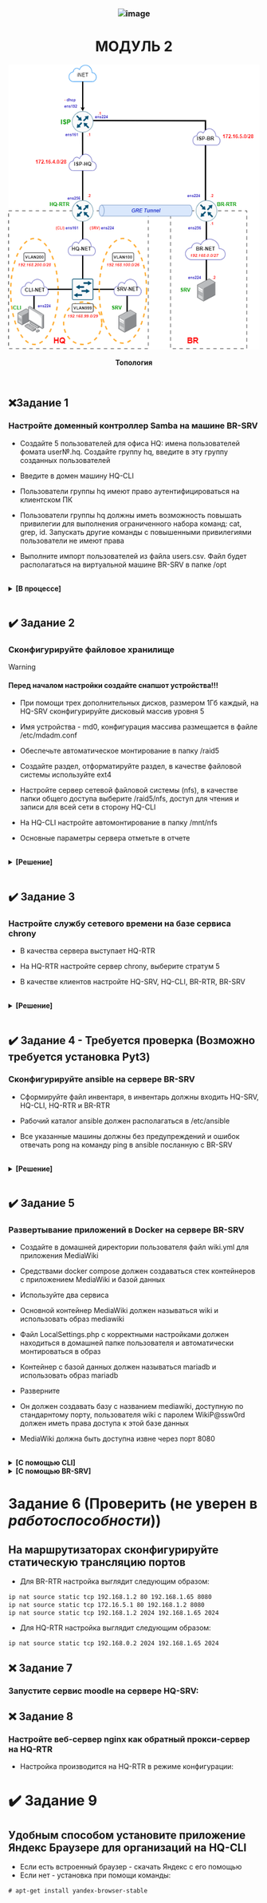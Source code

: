 ### <div align="center">![image](https://github.com/user-attachments/assets/ebf7c74e-ab37-4d5d-964b-d403e03398f3)
# <div align="center"><strong>МОДУЛЬ 2</strong></div>

<p align="center">
  <img src="https://github.com/Flicks1383/Demo2025_debian/blob/main/Module1/%D0%94%D0%B8%D0%B0%D0%B3%D1%80%D0%B0%D0%BC%D0%BC%D0%B0%20%D0%B1%D0%B5%D0%B7%20%D0%BD%D0%B0%D0%B7%D0%B2%D0%B0%D0%BD%D0%B8%D1%8F.drawio.png" alt="Топология" />
</p>
<p align="center"><strong>Топология</strong></p>

<br/>

## ❌Задание 1

### Настройте доменный контроллер Samba на машине BR-SRV

- Создайте 5 пользователей для офиса HQ: имена пользователей фомата user№.hq. Создайте группу hq, введите в эту группу созданных пользователей

- Введите в домен машину HQ-CLI

- Пользователи группы hq имеют право аутентифицироваться на клиентском ПК

- Пользователи группы hq должны иметь возможность повышать привилегии для выполнения ограниченного набора команд: cat, grep, id. Запускать другие команды с повышенными привилегиями пользователи не имеют права

- Выполните импорт пользователей из файла users.csv. Файл будет располагаться на виртуальной машине BR-SRV в папке /opt

<br/>

<details>
<summary><strong>[В процессе]</strong></summary>
<br/>

- ___Настрою позже___

</details>

</br>

## ✔️ Задание 2

### Сконфигурируйте файловое хранилище

>[!WARNING]
>#### Перед началом настройки создайте снапшот устройства!!!

- При помощи трех дополнительных дисков, размером 1Гб каждый, на HQ-SRV сконфигурируйте дисковый массив уровня 5

- Имя устройства - md0, конфигурация массива размещается в файле /etc/mdadm.conf

- Обеспечьте автоматическое монтирование в папку /raid5

- Создайте раздел, отформатируйте раздел, в качестве файловой системы используйте ext4

- Настройте сервер сетевой файловой системы (nfs), в качестве папки общего доступа выберите /raid5/nfs, доступ для чтения и записи для всей сети в сторону HQ-CLI

- На HQ-CLI настройте автомонтирование в папку /mnt/nfs

- Основные параметры сервера отметьте в отчете

<br/>

<details>
<summary><strong>[Решение]</strong></summary>
<br/>

</br>

## Конфигурация выполняется на машине HQ-SRV

<br/>

### Добавление дисков на `HQ-SRV` [Если у вас их нету]:

<br/>

**1.** На WEB-морде **EXSI(VMware)** выключаем машину `HQ-SRV` и в настройках машины добавляем **`3 диска`** как показано на изображении:
<p align="center">
  <img src="https://github.com/Flicks1383/Demo2025_debian/blob/main/Module2/addDisk.png" alt="Добавление дисков" width="600" height="400" />
</p>
<br/>

**2.** Далее **запускаем машину** и вводим команду в которой должны отобразиться все диски:

```
lsblk
```

Находим:

> Вывод:
> ```yml
> sdb  8:16  0  1G  0  disk
> sdc  8:32  0  1G  0  disk
> sdd  8:48  0  1G  0  disk
> ```

</br>


**3.** Для начала требуется **установить утилиту**: 

```
apt-get install mdadm
```

<br/>

**2.** После этого **обнуляем суперблоки** командой:

```
mdadm --zero-superblock --force /dev/sd{b,c,d}
```
> Вывод:
> ```yml
> mdadm: Unrecongised md component device - /dev/sdx
> ```
> > Гласит о том, что диски не использовались ранее для **RAID**

**4.** Далее **удаляем метаданные** командой:

```
wipefs --all --force /dev/sd{b,c,d}
```

</br>

**5.** Далее создаем **RAID**:

```
mdadm --create /dev/md0 -l 5 -n 3 /dev/sd{b,c,d}
```
### Проверяем создался ли Raid-массив:
```yml
lsblk
```
> Вывод:
> ```yml
> sdb  8:16  0  1G  0  disk
>   md0  9:0  0  2G  0  raid5
> sdc  8:32  0  1G  0  disk
>   md0  9:0  0  2G  0  raid5
> sdd  8:48  0  1G  0  disk
>   md0  9:0  0  2G  0  raid5
> ```

<br/>

**6.** После чего создаем **файловую систему** командой:  

```
mkfs -t ext4 /dev/md0
```

<br/>


**7.** Создаем **директорию**:  
```
mkdir /etc/mdadm
```

<br/>


**8.** После **заполняем файл** информацией:  
```
echo "DEVICE partitions" > /etc/mdadm/mdadm.conf
mdadm --detail --scan | awk '/ARRAY/ {print}' >> /etc/mdadm/mdadm.conf
```

<br/>


**9.** **Создаем файловую систему** для монтирования массива:  
```
mkdir /mnt/raid5
```

<br/>


**10.** После, в файл **`/etc/fstab`** добавляем строчку:  
```
/dev/md0  /mnt/raid5  ext4  defaults  0  0

ВСЕ ПРОБЕЛЫ СДЕЛАННЫ TAB`ом
```

<br/>

  
**11.** Далее **монтируем** образ командой: **`mount -a`** 

<br/>

❗ **Проверить монтирование массива можно командой: `df -h`**
> Вывод:
> ```yml
> /dev/md0  2.0G  24K  1.9G  1%  /mnt/raid5
> ```
<br/>

## Настройка `NFS` так же производится на `HQ-SRV`:

<br/>

**1.** Устанавливаем **утилиты:**

```
apt-get install -y nfs-{server,utils}
```

</br>

**2.** **Создаем директорию** командой:

```
mkdir /mnt/raid5/nfs
```

</br>

**3.** Задаем **права директории**:  

```
chmod 766 /mnt/raid5/nfs
```

</br>

**4.** В файл **`/etc/exports`** добавляем строку:  

```
/mnt/raid5/nfs 192.168.200.0/28(rw,no_root_squash)
```

</br>

**5.** **Экспорт** файловой системы:

```
exportfs -arv
```

</br>

**6.** Запускаем **NFS сервер** командой: 

```
systemctl enable --now nfs-server
```

</br>

## Далее идет настройка на `HQ-CLI`

**1.**  Устанавливаем NFS клиент:  

```
apt-get update && apt-get install -y nfs-{utils,clients}
```

</br>

**2.** Создаем директорию командой:

```
mkdir /mnt/nfs
```

</br>

**3.** После задаем права:

```
chmod 777 /mnt/nfs
```

</br>

**4.** Добавляем в файл `/etc/fstab` строку:

```
192.168.100.62:/mnt/raid5/nfs  /mnt/nfs  nfs  defaults  0  0

ВСЕ ПРОБЕЛЫ СДЕЛАНЫ TAB`ом
```

**5.** Далее монтируем ресурс командой:
```
mount -a
```

❗ После можно проверить монтирование командой:
  ```
  df -h
  ```
> Вывод:
> ```yml
> 192.168.100.62:/mnt/raid5/nfs  2,0G  0  1,9G  0%  /mnt/nfs
> ```
</details>

</br>


## ✔️ Задание 3

### Настройте службу сетевого времени на базе сервиса chrony

- В качества сервера выступает HQ-RTR

- На HQ-RTR настройте сервер chrony, выберите стратум 5

- В качестве клиентов настройте HQ-SRV, HQ-CLI, BR-RTR, BR-SRV

<br/>

<details>
<summary><strong>[Решение]</strong></summary>
<br/>

## Настройка `chrony` на HQ-RTR

<br/>

**1.** Устанавливаем `chrony` на **HQ-RTR** командой:
```
sudo apt install chrony
```
</br>

**2.** Далее редактируем конфигурационный файл **`sudo nano /etc/chrony/chrony.conf`**

```
#server ntp4.uniiftri.ru iburst <- ПОДОБНЫЕ ЗАПИСИ КОММЕНТИРУЕМ!!!

/// ДОПИСЫВАЕМ ВСЁ ЧТО СНИЗУ ///

server 127.0.0.1 iburst prefer
local stratum 5
allow 192.168.100.0/26
allow 192.168.200.0/28
allow 192.168.0.0/27
```

`server` - машина выступающая на роль сервера chrony;

`iburst` - отправка нескольких пакетов (для точности);

`perfer` - указывает на предпочитаемый сервер;

`local stratum 5` - установка 5 уровня на локальный сервер;

`allow` - устройства с каких подсетей имеют возможность синхронизироваться с сервером;

</br>

**3.** После установки, **перезагружаем сервис** и **добавляем в автозагрузку**:
```
systemctl restart chronyd

systemctl enable --now  chronyd
```

</br>

## Подключение клиентов | Настройка на `HQ-SRV` `HQ-CLI` `BR-RTR` `BR-SRV`

**1.** Устанавливаем пакет **`chrony`**:
```
sudo apt install chrony
```
</br>

**2.** Далее редактируем конфигурационный файл **`sudo nano /etc/chrony/chrony.conf`**
```
#server ntp1.uniiftri.ru iburst <- Комментируем подобные записи в конфиге

server 192.168.100.1 iburst <- Дописываем данную строчку
```
`server 192.168.100.1 iburst` - Указание ip **HQ-RTR** как главный сервер **chrony**

</br>

**3.** После установки, **перезагружаем сервис** и **добавляем в автозагрузку**:
```
systemctl restart chronyd

systemctl enable --now  chronyd
```

## ПРОВЕРКА конфигурации NTP-сервера

  
<details>
  
<summary><strong>[Подробнее]</strong></summary>

</br>

Получаем вывод источников времени с помощью команды:
```yml
chronyc sources
```
> Вывод:
> ```yml
> MS Name/IP address        Stratum  Poll  Reach  LastRx  Last  sample
> =============================================================================
> ^/ localhost.localdomain     5      8     377     -     +0ns  [+0ns] +/-  0ns
> ```

<br/>

Получаем вывод **уровня стратума** с помощью связки команд:
```yml
chronyc tracking | grep Stratum
```
> Вывод:
> ```yml
> Stratum: 5
> ```
</details>

</details>

</br>

## ✔️ Задание 4 - Требуется проверка (Возможно требуется установка Pyt3)

### Сконфигурируйте ansible на сервере BR-SRV

- Сформируйте файл инвентаря, в инвентарь должны входить HQ-SRV, HQ-CLI, HQ-RTR и BR-RTR

- Рабочий каталог ansible должен располагаться в /etc/ansible

- Все указанные машины должны без предупреждений и ошибок отвечать pong на команду ping в ansible посланную с BR-SRV

<br/>

<details>
<summary><strong>[Решение]</strong></summary>
<br/>

## Настройка ansible производится на `BR-SRV`

<br/>

**1.** Для начала устанавливаем "Ansible" командой:
```
apt-get install ansible -y
```

<br/>


**2.** Создаём пары SSH-ключей следующей командой:

```
ssh-keygen -t rsa
```
- По итогу создания ключей в каталоге пользователя под которым сидим `sshuser` или же `root`, появятся ключи:
  
  - `/home/sshuser/.ssh` - Если зашли за **sshuser**

  - `/root/.ssh` - Если зашли за **root**

>Смотрим каталог с ключами:
>```
>ls -l ~/.ssh
>
>id_rsa  # закрытый ключ
>id_rsa.pub # открытый ключ
>

<br/>

**3.** Заходим под пользователя **`sshuser`**:
```
su sshuser
```

<br/>

**4.** Копируем открытый **`SSH-ключ`** на удаленные устройства под пользователем **`sshuser`**:

- Копируем ключ для пользователя **sshuser** на **`HQ-SRV`**
  - На HQ-SRV ssh порт изменен, указываем его:
```
ssh-copy-id -p 2024 sshuser@192.168.100.62
```

<br/>

- Копируем ключ для пользователя **user** на **`HQ-CLI`**
```
ssh-copy-id user@192.168.200.2
```

<br/>

- Копируем ключ для пользователя **net_admin** на **`HQ-RTR`**
```
ssh-copy-id net_admin@172.16.4.2
```

<br/>

- Копируем ключ для пользователя **net_admin** на **`BR-RTR`**
```
ssh-copy-id net_admin@172.16.5.2
```

<br/>

### Готовим файл инвентаря (hosts)

**1.** Создаем файл инвентаря **`/etc/ansible/demo`**
```
nano /etc/ansible/demo
```

<br/>

**2.** Приводим **файл** в следующий вид:
>```
>[hq]
>192.168.200.2 ansible_port=2024 ansible_user=sshuser
>192.168.100.62 ansible_user=user
>172.16.4.2 ansible_user=net_admin
>
>[br]
>172.16.5.2 ansible_user=net_admin
>```

**где:**
- `ansible_port` - Номер порта ssh, если не 22
- `ansible_user` - Использовать имя пользователя ssh по умолчанию.

<br/>

### Запуск команд с пользовательским инвентарем (ping-pong)

**1.** Что бы запустить модуль ping на всех хостах, перечисленных файле инвентаря **`/etc/ansible/demo`** пишем следующую команду:

```
ansible all -i /etc/ansible/demo -m ping
```

**!!! Может появиться предупреждение про обнаружение интерпретатора Python, на целевом хосте**

<br/>

**2.** Для управления поведением обнаружения в глобальном масштабе необходимо в файле конфигурации **`ansible /etc/ansible/ansible.cfg`** в разделе **`[defaults]`** прописать ключ **`interpreter_python`** с параметром **`auto_silent`**. В большинстве дистрибутивов прописываем вручную.
```
nano /etc/ansible/ansible.cfg

[defaults]
interpreter_python=auto_silent
```
<br/>

**3.** Запускаем команду `ping` на всех хостах:
```
ansible all -i /etc/ansible/demo -m ping
```
<br/>

</details>

<br/>

## ✔️ Задание 5

### Развертывание приложений в Docker на сервере BR-SRV

- Создайте в домашней директории пользователя файл wiki.yml для приложения MediaWiki

- Средствами docker compose должен создаваться стек контейнеров с приложением MediaWiki и базой данных

- Используйте два сервиса

- Основной контейнер MediaWiki должен называться wiki и использовать образ mediawiki

- Файл LocalSettings.php с корректными настройками должен находиться в домашней папке пользователя и автоматически монтироваться в образ

- Контейнер с базой данных должен называться mariadb и использовать образ mariadb

- Разверните

- Он должен создавать базу с названием mediawiki, доступную по стандарнтому порту, пользователя wiki с паролем WikiP@ssw0rd должен иметь права доступа к этой базе данных

- MediaWiki должна быть доступна извне через порт 8080

<br/>

<details>
<summary><strong>[C помощью CLI]</strong></summary>
<br/>

### Установка Wiki (по SSH с CLI на BR-SRV)

**1.** Подключаемся при помощи **HQ-CLI** к **BR-SRV** по `SSH`:
```
ssh sshuser@192.168.0.2 -p2024
```

**2.** Обновляем пакеты и устанавливаем **Docker**:
```
sudo apt update

sudo apt install docker-ce docker-ce-cli docker-compose docker-engine
```
</br>

**3.**  Добавляем **Docker** в автозагрузку и запускаем:
```
systemctl enable docker --now
```
</br>

**4.** Проверяем статус запущенной службы **(Docker)** и информацию:
```
systemctl status docker

docker info
```

</br>

**5.**  При помощи `CLI` заходим в **YandexBrowser**:

`1 ->` Пишем в поисковик **mediawiki docker-compose**

`2 ->` заходим на сайт [mediawiki.org]

`3 ->` СЛЕВА находим надпись и заходим в ***Adding a Database Server**

`4 ->` копируем конфиг, который там будет.

</br>

**6.** В домашней директории пользователя **sshuser** создаем композер-файл **wiki.yaml**:
```
cd /home/sshuser

nano wiki.yaml
```

</br>

**8.** Копируем и вставляем содержимое c сайта в **wiki.yml**:
```yml
services:
  MediaWiki:
    container_name: wiki
    image: mediawiki
    restart: always
    ports: 
      - 8080:80   \\  Порт доступа извне
    links:
      - database
    volumes:
      - images:/var/www/html/images
      # - ./LocalSettings.php:/var/www/html/LocalSettings.php
  database:
    container_name: mariadb   \\  Имя контейнера с БД
    image: mariadb   \\  Образ БД
    environment:
      MYSQL_DATABASE: mediawiki    \\   Имя БД
      MYSQL_USER: wiki        \\  Имя пользователя
      MYSQL_PASSWORD: P@ssw0rd    \\   Пароль пользователя БД
      MYSQL_RANDOM_ROOT_PASSWORD: 'yes'
    volumes:
      - dbvolume:/var/lib/mariadb   \\  Путь хранения Volume
volumes:
  dbvolume:
      external: true
  images:
```

</br>

**9.** Чтобы отдельный **volume** для хранения базы данных **имел правильное имя** - создаём его средствами **docker**:
```
docker volume create dbvolume
```

**`Информация|Проверка.`** Посмотреть все тмеющиеся **volume** можно командой:
```
docker volume ls
```
</br>

**10.** Выполняем сборку и запуск стека контейнеров с приложением **MediaWiki** и базой данных описанных в файле **wiki.yml**:
```
docker-compose -f wiki.yml up -d
```
</br>

### Настройка Wiki через WEB-интерфейс:

**1.** Переходим на `HQ-CLI` в браузере по адресу **http://192.168.0.2:8080** (айпишник BR-SRV:8080):
- Для продолжения установки через **WEB-интерфейс** - нажимаем **`set up the wiki`**
 
  </br>

**2.** Выбираем необходимый Язык - жмем **Далее**, проходим проверку внешней среды и так-же нажимаем **далее**:
</br>

**3.** Заполняем параметры подключение к **БД** в соответствие с заданными переменными окружения в **wiki.yml**, которые соответствуют заданию:

 ![image](https://github.com/Flicks1383/Demo2025_debian/blob/main/Module2/wiki.png)

</br>

---

**4.** Ставим галочку и жмем **Далее**:

</br>

---

**5.** Вносим необхоимые изменения, ставим галочку и жмём **Далее**:

![image](https://github.com/Flicks1383/Demo2025_debian/blob/main/Module2/wiki%202.png)

</br>

**6.** Будет автоматически скачен файл **`LocalSettings.php`** - который необходимо передать на **BR-SRV** c HQ-CLI в директорию **`/home/sshuser`** туда же где лежит **`wiki.yml`**:
```
scp -P 2024 /home/user/Загрузки/LocalSettings.php sshuser@192.168.0.2:/home/sshuser
```
</br>

**7.** Раскомментируем строку в файле **`wiki.yml`** :
```
nano wiki.yml
```
![image](https://github.com/Flicks1383/Demo2025_debian/blob/main/Module2/phplocalconfigwiki.png)

</br>

**8.** Перезапускаем сервисы средствами **`docker-compose`**:
```
docker-compose -f wiki.yml stop

docker-compose -f wiki.yml up -d
```
</br>

**9.** Проверяем доступ к Wiki **`http://192.168.0.2:8080`**

Входим под

- `Пользователь`: wiki 

- `Пароль`: P@ssw0rd

</br>

</details>

<details>
<summary><strong>[C помощью BR-SRV]</strong></summary>
<br/>

### BR-SRV
<br/>

**1.** Обновляем пакеты и устанавливаем **Docker** на **`BR-SRV`**:
```
sudo apt update

sudo apt install docker-ce docker-ce-cli docker-compose docker-engine
```
</br>

**2.**  Добавляем **Docker** в автозагрузку и запускаем:
```
systemctl enable docker --now
```
</br>

**3.** Проверяем статус запущенной службы **(Docker)** и информацию:
```
systemctl status docker

docker info
```

</br>

**3.** В домашней директории пользователя создаем композер-файл **wiki.yaml**:
```
nano wiki.yaml
```

</br>

**4.**  заходим в **Браузер**:

`1 ->` Пишем в поисковик **mediawiki docker-compose**

`2 ->` заходим на сайт [mediawiki.org]

`3 ->` СЛЕВА находим надпись и заходим в ***Adding a Database Server**

`4 ->` копируем конфиг, который там будет и вставляем в `wiki.yaml` Прямиком в **BR-SRV**.

</br>

**5.** Cодержимое c сайта в **wiki.yml**:
```yml
services:
  MediaWiki:
    container_name: wiki
    image: mediawiki
    restart: always
    ports: 
      - 8080:80
    links:
      - database
    volumes:
      - images:/var/www/html/images
      # - ./LocalSettings.php:/var/www/html/LocalSettings.php
  database:
    container_name: mariadb
    image: mariadb
    environment:
      MYSQL_DATABASE: mediawiki
      MYSQL_USER: wiki
      MYSQL_PASSWORD: P@ssw0rd
      MYSQL_RANDOM_ROOT_PASSWORD: 'yes'
    volumes:
      - dbvolume:/var/lib/mariadb
volumes:
  dbvolume:
      external: true
  images:
```

</br>

**6.** Чтобы отдельный **volume** для хранения базы данных **имел правильное имя** - создаём его средствами **docker**:
```
docker volume create dbvolume
```

**`Информация|Проверка.`** Посмотреть все тмеющиеся **volume** можно командой:
```
docker volume ls
```
</br>

**7.** Выполняем сборку и запуск стека контейнеров с приложением **MediaWiki** и базой данных описанных в файле **wiki.yml**:
```
docker-compose -f wiki.yml up -d
```
</br>

### Настройка Wiki через WEB-интерфейс на HQ-CLI:

**1.** Переходим на `HQ-CLI` в браузере по адресу **http://192.168.0.2:8080** (айпишник BR-SRV:8080):
- Для продолжения установки через **WEB-интерфейс** - нажимаем **`set up the wiki`**
 
  </br>

**2.** Выбираем необходимый Язык - жмем **Далее**, проходим проверку внешней среды и так-же нажимаем **далее**:
</br>

**3.** Заполняем параметры подключение к **БД** в соответствие с заданными переменными окружения в **wiki.yml**, которые соответствуют заданию:

 ![image](https://github.com/Flicks1383/Demo2025_debian/blob/main/Module2/wiki.png)

</br>

---

**4.** Ставим галочку и жмем **Далее**:

</br>

---

**5.** Вносим необхоимые изменения, ставим галочку и жмём **Далее**:

![image](https://github.com/Flicks1383/Demo2025_debian/blob/main/Module2/wiki%202.png)

</br>

**6.** Будет автоматически скачен файл **`LocalSettings.php`** - который необходимо передать на **BR-SRV** c HQ-CLI в директорию туда же где лежит **`wiki.yml`**:
```
scp -P 2024 /home/user/Загрузки/LocalSettings.php sshuser@192.168.0.2:/root(Там где лежит wiki.yaml)
```
</br>

**7.** Раскомментируем строку в файле **`wiki.yml`** :
```
nano wiki.yml
```
![image](https://github.com/Flicks1383/Demo2025_debian/blob/main/Module2/phplocalconfigwiki.png)

</br>

**8.** Перезапускаем сервисы средствами **`docker-compose`**:
```
docker-compose -f wiki.yml stop

docker-compose -f wiki.yml up -d
```
</br>

**9.** Проверяем доступ к **Wiki** на **HQ-CLI** **`http://192.168.0.2:8080`**

Входим под

- `Пользователь`: wiki 

- `Пароль`: P@ssw0rd

</br>


</details>

# Задание 6 (Проверить (не уверен в ___работоспособности___))
## На маршрутизаторах сконфигурируйте статическую трансляцию портов
- Для BR-RTR настройка выглядит следующим образом:
```
ip nat source static tcp 192.168.1.2 80 192.168.1.65 8080
ip nat source static tcp 172.16.5.1 80 192.168.1.2 8080
ip nat source static tcp 192.168.1.2 2024 192.168.1.65 2024  
```

- Для HQ-RTR настройка выглядит следующим образом:
```
ip nat source static tcp 192.168.0.2 2024 192.168.1.65 2024  
```

## ❌ Задание 7
### Запустите сервис moodle на сервере HQ-SRV:


## ❌ Задание 8
### Настройте веб-сервер nginx как обратный прокси-сервер на HQ-RTR
- Настройка производится на HQ-RTR в режиме конфигурации:  
# ✔️ Задание 9
## Удобным способом установите приложение Яндекс Браузере для организаций на HQ-CLI
- Если есть встроенный браузер - скачать Яндекс с его помощью
- Если нет - установка при помощи команды:
```
# apt-get install yandex-browser-stable
```
